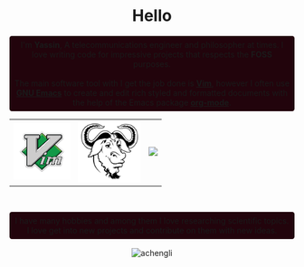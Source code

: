 

<center><h1>Hello</h1></center>


<p class='pp' style="text-align: center; background-color: rgb(34,4,12); border-radius: .3em; padding: .5em;">
I'm <b>Yassin</b>, A telecommunications engineer and philosopher at times. I love writing code for impressive projects that respects the <b>FOSS</b> purposes.<br><br>
The main software tool with I get the job done is <b><a href="https://www.vim.org/">Vim</a></b>, however I often use <b><a href="https://www.gnu.org/software/emacs/">GNU Emacs</a></b> to create and edit rich styled and formatted documents with the help of the Emacs package <b><a href="https://orgmode.org/">org-mode</a></b>.<br>
</p>



<table style="border:none;">
<td><a href='https://www.vim.org' style="background: none; border:none";><img  width="100px" src='./assets/vim-editor.png' style="margin: auto;"></img></a></td>
<td><a href='https://www.gnu.org/software/emacs'><img width="100px" src='./assets/gnu_white.svg' style='margin: auto; padding: .4em; background-color: white'></img></a></td>
<td><a href='https://orgmode.org'><img width="100px" src='https://orgmode.org/resources/img/org-mode-unicorn.svg'></img></a></td>
</table>
<br>

<p class='pp' style="text-align: center; background-color: rgb(34,4,12); border-radius: .3em; padding: .5em;">
I have many hobbies and among them I love researching scientific topics. I love get into new projects and contribute on them with new ideas.
</p>

<center>
<p><img align="center" src="https://github-readme-stats.vercel.app/api/top-langs?username=achengli&show_icons=true&locale=en&layout=compact" alt="achengli" /></p></center>

